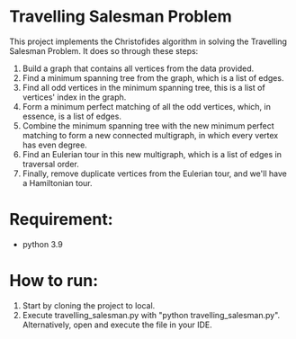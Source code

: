 # Travelling Salesman Problem
This project implements the Christofides algorithm in solving the Travelling Salesman Problem. It does so through these steps:
 1. Build a graph that contains all vertices from the data provided.
 2. Find a minimum spanning tree from the graph, which is a list of edges.
 4. Find all odd vertices in the minimum spanning tree, this is a list of vertices' index in the graph.
 5. Form a minimum perfect matching of all the odd vertices, which, in essence, is a list of edges.
 6. Combine the minimum spanning tree with the new minimum perfect matching to form a new connected multigraph, in which every vertex has even degree.
 7. Find an Eulerian tour in this new multigraph, which is a list of edges in traversal order.
 8. Finally, remove duplicate vertices from the Eulerian tour, and we'll have a Hamiltonian tour.

# Requirement:
 - python 3.9

# How to run:
 1. Start by cloning the project to local.
 2. Execute travelling_salesman.py with "python travelling_salesman.py". Alternatively, open and execute the file in your IDE.
